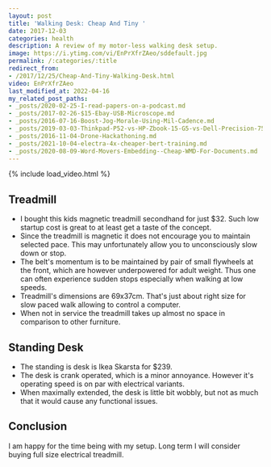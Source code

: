 ```yaml
---
layout: post
title: 'Walking Desk: Cheap And Tiny '
date: 2017-12-03
categories: health
description: A review of my motor-less walking desk setup.
image: https://i.ytimg.com/vi/EnPrXfrZAeo/sddefault.jpg
permalink: /:categories/:title
redirect_from:
- /2017/12/25/Cheap-And-Tiny-Walking-Desk.html
video: EnPrXfrZAeo
last_modified_at: 2022-04-16
my_related_post_paths:
- _posts/2020-02-25-I-read-papers-on-a-podcast.md
- _posts/2017-02-26-$15-Ebay-USB-Microscope.md
- _posts/2016-07-16-Boost-Jog-Morale-Using-Mil-Cadence.md
- _posts/2019-03-03-Thinkpad-P52-vs-HP-Zbook-15-G5-vs-Dell-Precision-7530.md
- _posts/2016-11-04-Drone-Hackathoning.md
- _posts/2021-10-04-electra-4x-cheaper-bert-training.md
- _posts/2020-08-09-Word-Movers-Embedding--Cheap-WMD-For-Documents.md
---
```




{% include load_video.html %}

## Treadmill
- I bought this kids magnetic treadmill secondhand for just $32. Such low startup cost is great to at least get a taste of the concept.
- Since the treadmill is magnetic it does not encourage you to maintain selected pace. This may unfortunately allow you to unconsciously slow down or stop.
- The belt's momentum is to be maintained by pair of small flywheels at the front, which are however underpowered for adult weight. Thus one can often experience sudden stops especially when walking at low speeds.
- Treadmill's dimensions are 69x37cm. That's just about right size for slow paced walk allowing to control a computer.
- When not in service the treadmill takes up almost no space in comparison to other furniture.

## Standing Desk
- The standing is desk is Ikea Skarsta for $239.
- The desk is crank operated, which is a minor annoyance. However it's operating speed is on par with electrical variants.
- When maximally extended, the desk is little bit wobbly, but not as much that it would cause any functional issues.

## Conclusion
I am happy for the time being with my setup. Long term I will consider buying full size electrical treadmill.
